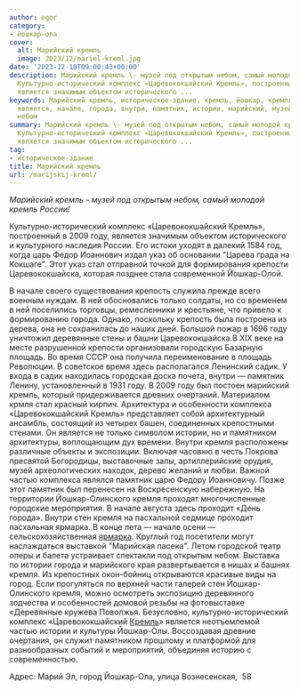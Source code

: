 ```yaml
---
author: egor
category:
- йошкар-ола
cover:
  alt: Марийский кремль
  image: 2023/12/mariel-kreml.jpg
date: '2023-12-18T09:00:43+00:00'
description: Марийский кремль \- музей под открытым небом, самый молодой кремль России!
  Культурно-исторический комплекс «Царевококшайский Кремль», построенный в 2009 году,
  является значимым объектом исторического ...
keywords: Марийский кремль, историческое-здание, кремль, йошкар, кремля, году, царевококшайский,
  является, начале, города, внутри, памятник, истории, марийский, музей, открытым,
  небом
summary: Марийский кремль \- музей под открытым небом, самый молодой кремль России!
  Культурно-исторический комплекс «Царевококшайский Кремль», построенный в 2009 году,
  является значимым объектом исторического ...
tag:
- историческое-здание
title: Марийский кремль
url: /marijskij-kreml/
---
```


_Марийский кремль \- музей под открытым небом, самый молодой кремль России!_

Культурно-исторический комплекс «Царевококшайский Кремль», построенный в 2009 году, является значимым объектом исторического и культурного наследия России. Его истоки уходят в далекий 1584 год, когда царь Федор Иоаннович издал указ об основании "Царева града на Кокшаге". Этот указ стал отправной точкой для формирования крепости Царевококшайска, которая позднее стала современной Йошкар-Олой.

В начале своего существования крепость служила прежде всего военным нуждам. В ней обосновались только солдаты, но со временем в ней поселились торговцы, ремесленники и крестьяне, что привело к формированию города. Однако, поскольку крепость была построена из дерева, она не сохранилась до наших дней. Большой пожар в 1696 году уничтожил деревянные стены и башни Царевококшайска.В XIX веке на месте разрушенной крепости организовали городскую Базарную площадь. Во время СССР она получила переименование в площадь Революции. В советское время здесь располагался Ленинский садик. У входа в садик находилась городская доска почета, внутри — памятник Ленину, установленный в 1931 году. В 2009 году был постоен марийский кремль, который придерживается древних очертаний. Материалом крмля стал красный кирпич. Архитектура и особенности комплекса «Царевококшайский Кремль» представляет собой архитектурный ансамбль, состоящий из четырех башен, соединенных крепостными стенами. Он является не только символом истории, но и памятником архитектуры, воплощающим дух времени. Внутри кремля расположены различные объекты и экспозиции. Включая часовню в честь Покрова пресвятой Богородицы, выставочные залы, артиллерийские орудия, музей археологических находок, дерево желаний и любви. Важной частью комплекса являлся памятник царю Федору Иоанновичу. Позже этот памятник был перенесен на Воскресенскую набережную. На территории Йошкар-Олинского кремля проходят многочисленные городские мероприятия. В начале августа здесь проходит «День города». Внутри стен кремля на пасхальной седмице проходит пасхальная ярмарка. В конце лета — начале осени — сельскохозяйственная [ярмарка](/selskohozyajstvennaya-yarmarka-v-joshkar-ole/). Круглый год посетители могут наслаждаться выставкой "Марийская пасека". Летом городской театр оперы и балета устраивает спектакли под открытым небом. Выставка по истории города и марийского края развертывается в нишах и башнях кремля. Из крепостных окон-бойниц открываются красивые виды на город. Если прогуляться по верхней части галерей стен Йошкар-Олинского кремля, можно осмотреть экспозицию деревянного зодчества и особенностей домовой резьбы на фотовыставке «Деревянные кружева Поволжья. Безусловно, культурно-исторический комплекс «Царевококшайский [Кремль](https://kreml.online/)» является неотъемлемой частью истории и культуры Йошкар-Олы. Воссоздавая древние очертания, он служит памятником прошлому и платформой для разнообразных событий и мероприятий, объединяя историю с современностью.

Адрес: Марий Эл, город Йошкар-Ола, улица Вознесенская,  58